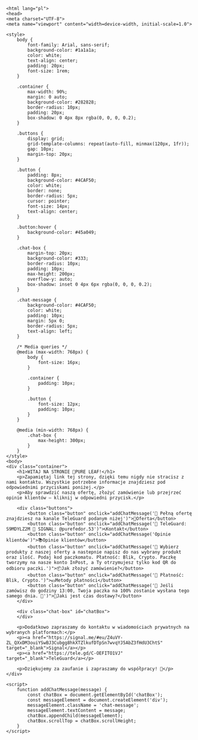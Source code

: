 
    <html lang="pl">
    <head>
    <meta charset="UTF-8">
    <meta name="viewport" content="width=device-width, initial-scale=1.0">

    <style>
        body {
            font-family: Arial, sans-serif;
            background-color: #1a1a1a;
            color: white;
            text-align: center;
            padding: 20px;
            font-size: 1rem;
        }

        .container {
            max-width: 90%;
            margin: 0 auto;
            background-color: #282828;
            border-radius: 10px;
            padding: 20px;
            box-shadow: 0 4px 8px rgba(0, 0, 0, 0.2);
        }

        .buttons {
            display: grid;
            grid-template-columns: repeat(auto-fill, minmax(120px, 1fr));
            gap: 10px;
            margin-top: 20px;
        }

        .button {
            padding: 8px;
            background-color: #4CAF50;
            color: white;
            border: none;
            border-radius: 5px;
            cursor: pointer;
            font-size: 14px;
            text-align: center;
        }

        .button:hover {
            background-color: #45a049;
        }

        .chat-box {
            margin-top: 20px;
            background-color: #333;
            border-radius: 10px;
            padding: 10px;
            max-height: 200px;
            overflow-y: auto;
            box-shadow: inset 0 4px 6px rgba(0, 0, 0, 0.2);
        }

        .chat-message {
            background-color: #4CAF50;
            color: white;
            padding: 10px;
            margin: 5px 0;
            border-radius: 5px;
            text-align: left;
        }

        /* Media queries */
        @media (max-width: 768px) {
            body {
                font-size: 16px;
            }

            .container {
                padding: 10px;
            }

            .button {
                font-size: 12px;
                padding: 10px;
            }
        }

        @media (min-width: 768px) {
            .chat-box {
                max-height: 300px;
            }
        }
    </style>
    <body>
    <div class="container">
        <h1>WITAJ NA STRONIE 🌿PURE LEAF!</h1>
        <p>Zapamiętaj link tej strony, dzięki temu nigdy nie stracisz z nami kontaktu. Wszystkie potrzebne informacje znajdziesz pod odpowiednimi przyciskami poniżej.</p>
        <p>Aby sprawdzić naszą ofertę, złożyć zamówienie lub przejrzeć opinie klientów – kliknij w odpowiedni przycisk.</p>

        <div class="buttons">
            <button class="button" onclick="addChatMessage('🔶 Pełną ofertę znajdziesz na kanale TeleGuard podanym niżej')">📜Oferta</button>
            <button class="button" onclick="addChatMessage('🔶 TeleGuard: S9MDYLZ2M 🔹 SIGNAL: @purefedor.53')">📞Kontakt</button>
            <button class="button" onclick="addChatMessage('Opinie klientów')">📚Opinie klientów</button>
            <button class="button" onclick="addChatMessage('🔶 Wybierz produkty z naszej oferty a nastepnie napisz do nas wybrany produkt oraz ilość. Podaj kod paczkomatu. Płatność: Blik, Crypto. Paczkę tworzymy na nasze konto InPost, a Ty otrzymujesz tylko kod QR do odbioru paczki.')">📦Jak złożyć zamówienie?</button>
            <button class="button" onclick="addChatMessage('🔶 Płatność: Blik, Crypto.')">💵Metody płatności</button>
            <button class="button" onclick="addChatMessage('🔶 Jeśli zamówisz do godziny 13:00, Twoja paczka na 100% zostanie wysłana tego samego dnia. 🚀')">📲Jaki jest czas dostawy?</button>
        </div>

        <div class="chat-box" id="chatBox">
        </div>

        <p>Dodatkowo zapraszamy do kontaktu w wiadomościach prywatnych na wybranych platformach:</p>
        <p><a href="https://signal.me/#eu/Z4uVY-ZL_QXxDM3ouiYSwBJ3Cubgg8hkXTZlkufDTpSn7wvqYJ5AbZ3fHdU3ChtS" target="_blank">Signal</a></p>
        <p><a href="https://tele.gd/C-OEFITO1VJ" target="_blank">TeleGuard</a></p>

        <p>Dziękujemy za zaufanie i zapraszamy do współpracy! 💝</p>
    </div>

    <script>
        function addChatMessage(message) {
            const chatBox = document.getElementById('chatBox');
            const messageElement = document.createElement('div');
            messageElement.className = 'chat-message';
            messageElement.textContent = message;
            chatBox.appendChild(messageElement);
            chatBox.scrollTop = chatBox.scrollHeight;
        }
    </script>
</body>
</html>
